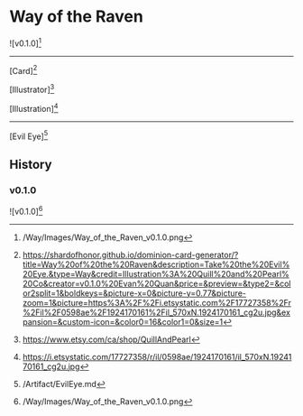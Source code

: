 # Way of the Raven

![v0.1.0][^v0.1.0]

---

[Card][^Card]

[Illustrator][^Illustrator]

[Illustration][^Illustration]

---

[Evil Eye][^Evil Eye]

## History

### v0.1.0

![v0.1.0][^v0.1.0]

[^v0.1.0]: /Way/Images/Way_of_the_Raven_v0.1.0.png
[^Evil Eye]: /Artifact/EvilEye.md
[^Card]: https://shardofhonor.github.io/dominion-card-generator/?title=Way%20of%20the%20Raven&description=Take%20the%20Evil%20Eye.&type=Way&credit=Illustration%3A%20Quill%20and%20Pearl%20Co&creator=v0.1.0%20Evan%20Quan&price=&preview=&type2=&color2split=1&boldkeys=&picture-x=0&picture-y=0.77&picture-zoom=1&picture=https%3A%2F%2Fi.etsystatic.com%2F17727358%2Fr%2Fil%2F0598ae%2F1924170161%2Fil_570xN.1924170161_cg2u.jpg&expansion=&custom-icon=&color0=16&color1=0&size=1
[^Illustrator]: https://www.etsy.com/ca/shop/QuillAndPearl
[^Illustration]: https://i.etsystatic.com/17727358/r/il/0598ae/1924170161/il_570xN.1924170161_cg2u.jpg
